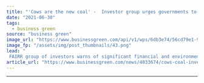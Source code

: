 ```yaml
---
title: "'Cows are the new coal' -  Investor group urges governments to set clear emissions goals for agricultural sector"
date: "2021-06-30"
tags: 
  - business green
source: "business green"
image_url: "https://www.businessgreen.com/api/v1/wps/6db3e74/56cd79e1-917a-48f7-a05d-bd9535961380/4/cattle-market-185x114.png"
image_fp: "/assets/img/post_thumbnails/43.png"
lead: "
 FAIRR group of investors warns of significant financial and environmental risks if 'cow shaped hole' at the heart of global decarbonisation efforts it not addressed ..."
article_url: "https://www.businessgreen.com/news/4033674/cows-coal-investor-group-urges-governments-set-emissions-goals-agricultural-sector"
---
```


---
